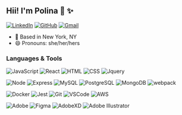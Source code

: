 
## Hii! I'm Polina 👋 :sparkles:

[![LinkedIn](https://img.shields.io/badge/polinachebanenko%20-%230077B5.svg?&style=flat-square&logo=linkedin&logoColor=white&link=https://www.linkedin.com/in/polinachebanenko/)](https://www.linkedin.com/in/polinachebanenko/)
[![GitHub](https://img.shields.io/badge/polinachebanenko%20-%23121011.svg?&style=flat-square&logo=github&logoColor=white&link=https://github.com/apoolinaria)](https://github.com/apoolinaria)
[![Gmail](https://img.shields.io/badge/polinachebanenko%20-%23D14836.svg?&style=flat-square&logo=gmail&logoColor=white&link=mailto:chebanenkopolina@gmail.com)](mailto:chebanenkopolina@gmail.com)

- :round_pushpin: Based in New York, NY
- :smile: Pronouns: she/her/hers

### Languages & Tools
![JavaScript](https://img.shields.io/badge/JavaScript%20-%23323330.svg?&style=flat-square&logo=javascript&logoColor=%23F7DF1E)
![React](https://img.shields.io/badge/React%20-%2320232a.svg?&style=flat-square&logo=react&logoColor=%2361DAFB)
![HTML](https://img.shields.io/badge/HTML5%20-%23E34F26.svg?&style=flat-square&logo=html5&logoColor=white)
![CSS](https://img.shields.io/badge/CSS3%20-%231572B6.svg?&style=flat-square&logo=css3&logoColor=white)
![Jquery](https://img.shields.io/badge/jquery%20-%230769AD.svg?&style=flat-square&logo=jquery&logoColor=white)

![Node](https://img.shields.io/badge/Node.js%20-%2343853D.svg?&style=flat-square&logo=node.js&logoColor=white)
![Express](https://img.shields.io/badge/Express%20-%23404d59.svg?&style=flat-square)
![MySQL](https://img.shields.io/badge/MySQL-%2300f.svg?&style=flat-square&logo=mysql&logoColor=white)
![PostgreSQL](https://img.shields.io/badge/PostgreSQL-%23316192.svg?&style=flat-square&logo=postgresql&logoColor=white)
![MongoDB](https://img.shields.io/badge/MongoDB-%234ea94b.svg?&style=flat-square&logo=mongodb&logoColor=white)
![webpack](https://img.shields.io/badge/webpack%20-%238DD6F9.svg?&style=flat-square&logo=webpack&logoColor=black)

![Docker](https://img.shields.io/badge/docker%20-%230db7ed.svg?&style=flat-square&logo=docker&logoColor=white)
![Jest](https://img.shields.io/badge/Jest%20-%23C21325.svg?&style=flat-square&logo=Jest&logoColor=white)
![Git](https://img.shields.io/badge/Git%20-%23F05033.svg?&style=flat-square&logo=git&logoColor=white)
![VSCode](https://img.shields.io/badge/VS%20Code%20-%23007ACC.svg?&style=flat-square&logo=visual-studio-code&logoColor=white)
![AWS](https://img.shields.io/badge/AWS%20-%23FF9900.svg?&style=flat-square&logo=amazon-aws&logoColor=white)

![Adobe](https://img.shields.io/badge/adobe%20-%23FF0000.svg?&style=flat-square&logo=adobe&logoColor=white)
![Figma](https://img.shields.io/badge/figma%20-%23F24E1E.svg?&style=flat-square&logo=figma&logoColor=white)
![AdobeXD](https://img.shields.io/badge/adobe%20xd%20-%23FF26BE.svg?&style=flat-square&logo=adobe%20xd&logoColor=white)
![Adobe Illustrator](https://img.shields.io/badge/adobe%20illustrator%20-%23FF9A00.svg?&style=flat-square&logo=adobe%20illustrator&logoColor=white)


